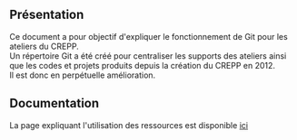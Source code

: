 ## Présentation

Ce document a pour objectif d'expliquer le fonctionnement de Git pour les ateliers du CREPP.<br>
Un répertoire Git a été créé pour centraliser les supports des ateliers ainsi que les codes et projets produits depuis la création du CREPP en 2012.<br>
Il est donc en perpétuelle amélioration.<br>

## Documentation

La page expliquant l'utilisation des ressources est disponible <a href='../README.md'>ici</a>

